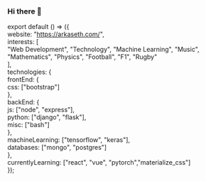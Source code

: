 ### Hi there 👋

<!--
**arkaseth/arkaseth** is a ✨ _special_ ✨ repository because its `README.md` (this file) appears on your GitHub profile.

Here are some ideas to get you started:

- 🔭 I’m currently working on ...
- 🌱 I’m currently learning ...
- 👯 I’m looking to collaborate on ...
- 🤔 I’m looking for help with ...
- 💬 Ask me about ...
- 📫 How to reach me: ...
- 😄 Pronouns: ...
- ⚡ Fun fact: ...
-->

export default () => ({  
  website: "https://arkaseth.com/",  
  interests: [  
    "Web Development", "Technology", "Machine Learning", "Music",  
    "Mathematics", "Physics", "Football", "F1", "Rugby"  
  ],  
  technologies: {  
    frontEnd: {  
      css: ["bootstrap"]  
    },  
    backEnd: {  
      js: ["node", "express"],  
      python: ["django", "flask"],  
      misc: ["bash"]  
    },  
    machineLearning: ["tensorflow", "keras"],  
    databases: ["mongo", "postgres"]  
  },  
  currentlyLearning: ["react", "vue", "pytorch","materialize_css"]  
});  
